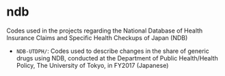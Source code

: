 # ndb
Codes used in the projects regarding the National Database of Health Insurance Claims and Specific Health Checkups of Japan (NDB)

- `NDB-UTDPH/`: Codes used to describe changes in the share of generic drugs using NDB, conducted at the Department of Public Health/Health Policy, The University of Tokyo, in FY2017 (Japanese)
